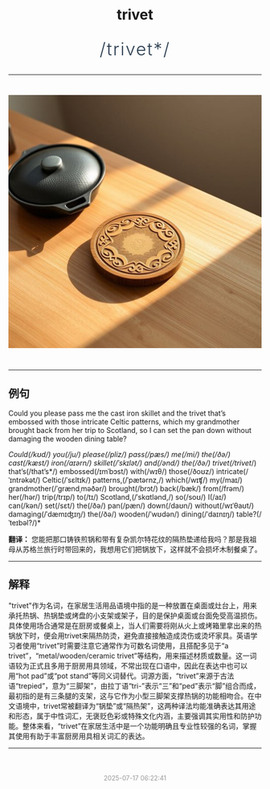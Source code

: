 <div align="center">

# trivet

<div style="margin: 30px 0;">
<h1 style="font-size: 2.5em; font-weight: 300; letter-spacing: 2px; margin: 0; color: #2c3e50;">
/trivet*/
</h1>
</div>

</div>

---

<div align="center" style="margin: 40px 0;">

![trivet](images/trivet.png)

</div>

---

## 例句

Could you please pass me the cast iron skillet and the trivet that’s embossed with those intricate Celtic patterns, which my grandmother brought back from her trip to Scotland, so I can set the pan down without damaging the wooden dining table?

*Could(/kʊd/) you(/ju/) please(/pliz/) pass(/pæs/) me(/mi/) the(/ðə/) cast(/kæst/) iron(/aɪərn/) skillet(/ˈskɪlət/) and(/ənd/) the(/ðə/) trivet(/trivet*/) that’s(/that’s*/) embossed(/ɪmˈbɔst/) with(/wɪθ/) those(/ðoʊz/) intricate(/ˈɪntrəkət/) Celtic(/ˈsɛltɪk/) patterns,(/ˈpætərnz,/) which(/wɪʧ/) my(/maɪ/) grandmother(/ˈgrændˌməðər/) brought(/brɔt/) back(/bæk/) from(/frəm/) her(/hər/) trip(/trɪp/) to(/tɪ/) Scotland,(/ˈskɑtlənd,/) so(/soʊ/) I(/aɪ/) can(/kən/) set(/sɛt/) the(/ðə/) pan(/pæn/) down(/daʊn/) without(/wɪˈθaʊt/) damaging(/ˈdæmɪʤɪŋ/) the(/ðə/) wooden(/ˈwʊdən/) dining(/ˈdaɪnɪŋ/) table?(/ˈteɪbəl?/)*

**翻译：** 您能把那口铸铁煎锅和带有复杂凯尔特花纹的隔热垫递给我吗？那是我祖母从苏格兰旅行时带回来的，我想用它们把锅放下，这样就不会损坏木制餐桌了。

---

## 解释

"trivet"作为名词，在家居生活用品语境中指的是一种放置在桌面或灶台上，用来承托热锅、热锅垫或烤盘的小支架或架子，目的是保护桌面或台面免受高温损伤。具体使用场合通常是在厨房或餐桌上，当人们需要将刚从火上或烤箱里拿出来的热锅放下时，便会用trivet来隔热防烫，避免直接接触造成烫伤或烫坏家具。英语学习者使用“trivet”时需要注意它通常作为可数名词使用，且搭配多见于“a trivet”，“metal/wooden/ceramic trivet”等结构，用来描述材质或数量。这一词语较为正式且多用于厨房用具领域，不常出现在口语中，因此在表达中也可以用“hot pad”或“pot stand”等同义词替代。词源方面，“trivet”来源于古法语“trepied”，意为“三脚架”，由拉丁语“tri-”表示“三”和“ped”表示“脚”组合而成，最初指的是有三条腿的支架，这与它作为小型三脚架支撑热锅的功能相吻合。在中文语境中，trivet常被翻译为“锅垫”或“隔热架”，这两种译法均能准确表达其用途和形态，属于中性词汇，无褒贬色彩或特殊文化内涵，主要强调其实用性和防护功能。整体来看，“trivet”在家居生活中是一个功能明确且专业性较强的名词，掌握其使用有助于丰富厨房用具相关词汇的表达。


---

<div align="center" style="margin-top: 50px;">
<small style="color: #999; font-size: 0.9em;">2025-07-17 06:22:41</small>
</div>
